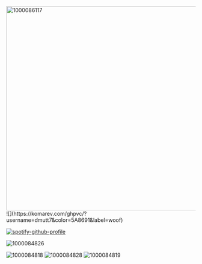 <img width="736" height="542" alt="1000086117" src="https://github.com/user-attachments/assets/19e64531-113d-4812-ba4e-2f2268c731a7" />
![](https://komarev.com/ghpvc/?username=dmutt7&color=5A8691&label=woof)

[![spotify-github-profile](https://spotify-github-profile.kittinanx.com/api/view?uid=hpvy7u3a5ewsaqd808vwnxcls&cover_image=true&theme=natemoo-re&show_offline=false&background_color=121212&interchange=false&bar_color=5f8f99&bar_color_cover=false)](https://github.com/kittinan/spotify-github-profile)

![1000084826](https://github.com/user-attachments/assets/d6ba581b-073e-41e4-a87d-33ebe840b550)

![1000084818](https://github.com/user-attachments/assets/ba67a46a-1c15-4e49-b6c1-6de9716c39f3) 
![1000084828](https://github.com/user-attachments/assets/790e1619-9533-4617-a782-86078f76fa0d)
![1000084819](https://github.com/user-attachments/assets/f1e996b4-c340-4013-b3a0-daaa03ca86d0)
